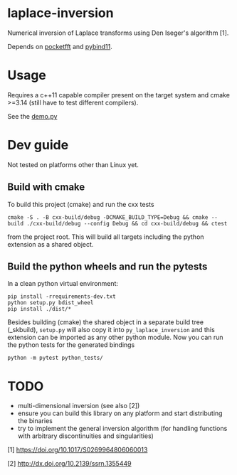 # laplace-inversion
Numerical inversion of Laplace transforms using Den Iseger's algorithm [1].

Depends on [pocketfft](https://gitlab.mpcdf.mpg.de/mtr/pocketfft/-/tree/cpp) and [pybind11](https://github.com/pybind/pybind11).


# Usage
Requires a c++11 capable compiler present on the target system and cmake >=3.14 (still have to test different compilers).

See the [demo.py](py_laplace_inversion/demo.py)

# Dev guide

Not tested on platforms other than Linux yet.

## Build with cmake 
To build this project (cmake) and run the cxx tests

```
cmake -S . -B cxx-build/debug -DCMAKE_BUILD_TYPE=Debug && cmake --build ./cxx-build/debug --config Debug && cd cxx-build/debug && ctest
```

from the project root. This will build all targets including the python extension as a shared object.


## Build the python wheels and run the pytests

In a clean python virtual environment: 

```
pip install -rrequirements-dev.txt
python setup.py bdist_wheel
pip install ./dist/*
```

Besides building (cmake) the shared object in a separate build tree (_skbuild), `setup.py` will also copy it into `py_laplace_inversion` and this extension can be imported as any other python module. 
Now you can run the python tests for the generated bindings

```
python -m pytest python_tests/
```

# TODO
 - multi-dimensional inversion (see also [2])
 - ensure you can build this library on any platform and start distributing the binaries 
 - try to implement the general inversion algorithm (for handling functions with arbitrary discontinuities and singularities)

 [1] https://doi.org/10.1017/S0269964806060013

 [2] http://dx.doi.org/10.2139/ssrn.1355449 